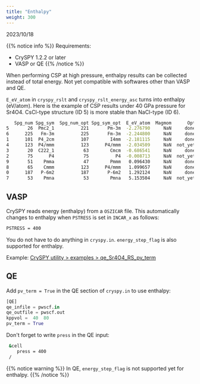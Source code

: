```yaml
---
title: "Enthalpy"
weight: 300
---
```


2023/10/18

{{% notice info %}}
Requirements:
- CrySPY 1.2.2 or later
- VASP or QE
{{% /notice %}}

When performing CSP at high pressure, enthalpy results can be collected instead of total energy.
Not yet compatible with softwares other than VASP and QE.

`E_eV_atom` in `cryspy_rslt` and `cryspy_rslt_energy_asc` turns into enthalpy (eV/atom). Here is the example of CSP results under 40 GPa pressure for Sr4O4.
CsCl-type structure (ID 5) is more stable than NaCl-type (ID 6).
``` bash
   Spg_num Spg_sym  Spg_num_opt Spg_sym_opt  E_eV_atom  Magmom      Opt
5       26  Pmc2_1          221       Pm-3m  -2.276790     NaN     done
6      225   Fm-3m          225       Fm-3m  -2.244800     NaN     done
1      101  P4_2cm          107        I4mm  -2.181115     NaN     done
4      123  P4/mmm          123      P4/mmm  -2.034509     NaN  not_yet
3       20  C222_1           63        Cmcm  -0.686541     NaN     done
2       75      P4           75          P4  -0.008713     NaN  not_yet
9       51    Pmma           47        Pmmm   0.096430     NaN     done
8       65    Cmmm          123      P4/mmm   1.099657     NaN     done
0      187   P-6m2          187       P-6m2   1.292124     NaN     done
7       53    Pmna           53        Pmna   5.153504     NaN  not_yet
```

## VASP

CrySPY reads energy (enthalpy) from a `OSZICAR` file.
This automatically changes to enthalpy when `PSTRESS` is set in `INCAR_x` as follows:

``` bash
PSTRESS = 400
```

You do not have to do anything in `cryspy.in`.
`energy_step_flag` is also supported for enthalpy.

Example: [CrySPY utility > examples > qe_Sr4O4_RS_pv_term](https://github.com/Tomoki-YAMASHITA/CrySPY_utility/tree/master/examples/qe_Sr4O4_RS_pv_term)

## QE
Add `pv_term = True` in the QE section of `cryspy.in` to use enthalpy:

``` python
[QE]
qe_infile = pwscf.in
qe_outfile = pwscf.out
kppvol =  40  80
pv_term = True
```
Don't forget to write `press` in the QE input:
``` bash
 &cell
    press = 400
 /
```

{{% notice warning %}}
In QE, `energy_step_flag` is not supported yet for enthalpy.
{{% /notice %}}

